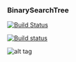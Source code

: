 ### BinarySearchTree

[![Build Status](https://travis-ci.org/A-Kod/BinarySearchTree.svg?branch=master)](https://travis-ci.org/A-Kod/BinarySearchTree)

[![Build status](https://ci.appveyor.com/api/projects/status/yo2ocyf9fiu446w0?svg=true)](https://ci.appveyor.com/project/A-Kod/binarysearchtree)


![alt tag](https://images2.alphacoders.com/434/434132.jpg)
